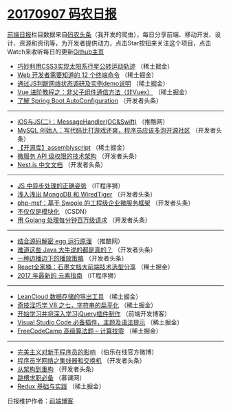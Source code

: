 # [20170907 码农日报](http://hao.caibaojian.com/date/2017/09/07)

[前端日报](http://caibaojian.com/c/news)栏目数据来自[码农头条](http://hao.caibaojian.com/)（我开发的爬虫），每日分享前端、移动开发、设计、资源和资讯等，为开发者提供动力，点击Star按钮来关注这个项目，点击Watch来收听每日的更新[Github主页](https://github.com/kujian/frontendDaily)
* [巧妙利用CSS3实现太阳系行星公转运动轨迹](http://hao.caibaojian.com/50390.html) （稀土掘金）
* [Web 开发者需要知道的 12 个终端命令](http://hao.caibaojian.com/50384.html) （稀土掘金）
* [通过JS判断网络状态调研及实例demo说明](http://hao.caibaojian.com/50379.html) （稀土掘金）
* [Vue 进阶教程之：非父子组件通信方法（非Vuex）](http://hao.caibaojian.com/50387.html) （稀土掘金）
* [了解 Spring Boot AutoConfiguration](http://hao.caibaojian.com/50428.html) （开发者头条）

***
* [iOS与JS(二)：MessageHandler(OC&amp;Swift)](http://hao.caibaojian.com/50375.html) （推酷网）
* [MySQL 创始人：写代码比打游戏还爽，程序员应该多泡开源社区](http://hao.caibaojian.com/50419.html) （开发者头条）
* [【开源库】assemblyscript](http://hao.caibaojian.com/50383.html) （稀土掘金）
* [微服务 API 级权限的技术架构](http://hao.caibaojian.com/50423.html) （开发者头条）
* [Nest.js 中文文档](http://hao.caibaojian.com/50425.html) （开发者头条）

***
* [JS 中异步处理的正确姿势](http://hao.caibaojian.com/50452.html) （IT程序狮）
* [浅入浅出 MongoDB 和 WiredTiger](http://hao.caibaojian.com/50429.html) （开发者头条）
* [php-msf：基于 Swoole 的工程级企业微服务框架](http://hao.caibaojian.com/50430.html) （开发者头条）
* [不仅仅是模块化](http://hao.caibaojian.com/50445.html) （CSDN）
* [用 Golang 处理每分钟百万级请求](http://hao.caibaojian.com/50422.html) （开发者头条）

***
* [结合源码解密 egg 运行原理](http://hao.caibaojian.com/50374.html) （推酷网）
* [难道这些 Java 大牛说的都是真的？](http://hao.caibaojian.com/50426.html) （开发者头条）
* [一种边播边下的播放策略](http://hao.caibaojian.com/50427.html) （开发者头条）
* [React全家桶：石墨文档大前端技术选型分享](http://hao.caibaojian.com/50380.html) （稀土掘金）
* [2017 年最新的  元素指南](http://hao.caibaojian.com/50453.html) （IT程序狮）

***
* [LeanCloud 数据存储的导出工具](http://hao.caibaojian.com/50391.html) （稀土掘金）
* [奇技淫巧学 V8 之七，字符串的扁平化](http://hao.caibaojian.com/50381.html) （稀土掘金）
* [开始学习并将深入学习jQuery插件制作](http://hao.caibaojian.com/50454.html) （前端开发博客）
* [Visual Studio Code 必备插件，主题及语法提示](http://hao.caibaojian.com/50392.html) （稀土掘金）
* [FreeCodeCamp 高级算法题 &#8211; 计算找零](http://hao.caibaojian.com/50382.html) （稀土掘金）

***
* [完美主义对新手程序员的影响](http://hao.caibaojian.com/50455.html) （伯乐在线官方微博）
* [程序员学网络之集线器和交换机](http://hao.caibaojian.com/50420.html) （开发者头条）
* [从架构到重构](http://hao.caibaojian.com/50421.html) （开发者头条）
* [跳槽求职必备](http://hao.caibaojian.com/50446.html) （慕课网）
* [Redux 基础与实践](http://hao.caibaojian.com/50385.html) （稀土掘金）

日报维护作者：[前端博客](http://caibaojian.com/) 